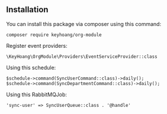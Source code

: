 ## Installation
You can install this package via composer using this command:

```
composer require keyhoang/org-module
```
Register event providers:

```
\KeyHoang\OrgModule\Providers\EventServiceProvider::class
```

Using this schedule:

```
$schedule->command(SyncUserCommand::class)->daily();
$schedule->command(SyncDepartmentCommand::class)->daily();
```

Using this RabbitMQJob:

```
'sync-user' => SyncUserQueue::class . '@handle'
```